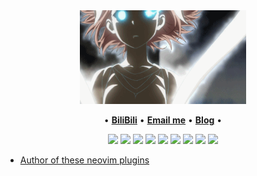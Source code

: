 <div align="center">
<img height="150" src="https://raw.githubusercontent.com/glepnir/glepnir/master/1.gif" alt="gif with funny random cat say thank you." />
</div>

<p align="center">
•
<b><a href="https://space.bilibili.com/321783076/"> BiliBili</a></b>
•
<b><a href="mailto:glepnir@neovim.pro"> Email me</a></b>
•
<b><a href="https://yupdo.org">Blog</a></b>
•
</p>

<p align="center">
<img src="https://img.shields.io/badge/neovim-%2357A143.svg?&style=for-the-badge&logo=neovim&logoColor=white"/>
<img src = "https://img.shields.io/badge/c-%2300599C.svg?style=for-the-badge&logo=c&logoColor=white">
<img src = "https://img.shields.io/badge/c++-%2300599C.svg?style=for-the-badge&logo=c%2B%2B&logoColor=white">
<img src="https://img.shields.io/badge/go-%2300ADD8.svg?&style=for-the-badge&logo=go&logoColor=white" />
<img src="https://img.shields.io/badge/lua-%232C2D72.svg?&style=for-the-badge&logo=lua&logoColor=white"/>
<img src="https://img.shields.io/badge/rust-%23000000.svg?&style=for-the-badge&logo=rust&logoColor=white"/>
<img src="https://img.shields.io/badge/Zig-%23F7A41D.svg?style=for-the-badge&logo=zig&logoColor=white"/>
<img src="https://img.shields.io/badge/python-3670A0?style=for-the-badge&logo=python&logoColor=ffdd54"/>
<img src="https://img.shields.io/badge/typescript%20-%23007ACC.svg?&style=for-the-badge&logo=typescript&logoColor=white"/>
</p>

- [Author of these neovim plugins](https://github.com/search?q=user%3Anvimdev+stars%3A%3E1+language%3ALua&ref=advsearch&type=repositories)
